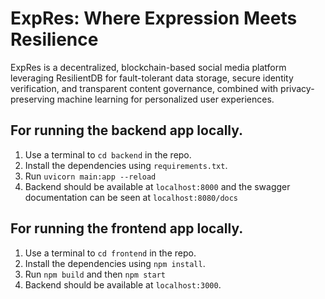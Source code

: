 # ExpRes: Where Expression Meets Resilience
ExpRes is a decentralized, blockchain-based social media platform leveraging ResilientDB for fault-tolerant data storage, secure identity verification, and transparent content governance, combined with privacy-preserving machine learning for personalized user experiences.


## For running the backend app locally.

1. Use a terminal to `cd backend` in the repo.
2. Install the dependencies using `requirements.txt`.
3. Run `uvicorn main:app --reload`
4. Backend should be available at `localhost:8000` and the swagger documentation can be seen at `localhost:8080/docs`

## For running the frontend app locally.
1. Use a terminal to `cd frontend` in the repo.
2. Install the dependencies using `npm install`.
3. Run `npm build` and then `npm start`
4. Backend should be available at `localhost:3000`.
